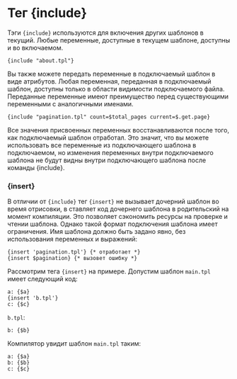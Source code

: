 Тег {include}
=============

Тэги `{include}` используются для включения других шаблонов в текущий. Любые переменные, доступные в текущем шаблоне, доступны и во включаемом.

```smarty
{include "about.tpl"}
```

Вы также можете передать переменные в подключаемый шаблон в виде атрибутов.
Любая переменная, переданная в подключаемый шаблон, доступны только в области видимости подключаемого файла.
Переданные переменные имеют преимущество перед существующими переменными с аналогичными именами.

```smarty
{include "pagination.tpl" count=$total_pages current=$.get.page}
```

Все значения присвоенных переменных восстанавливаются после того, как подключаемый шаблон отработал.
Это значит, что вы можете использовать все переменные из подключающего шаблона в подключаемом, но изменения переменных внутри подключаемого шаблона не будут видны внутри подключающего шаблона после команды {include}.

### {insert}

В отличии от `{include}` тег `{insert}` не вызывает дочерний шаблон во время отрисовки, в ставляет код дочернего шаблона в родительский на момент компиляции.
Это позволяет сэкономить ресурсы на проверке и чтении шаблона. Однако такой формат подключения шаблона имеет ограничения.
Имя шаблона должно быть задано явно, без использования переменных и выражений:

```smarty
{insert 'pagination.tpl'} {* отработает *}
{insert $pagination} {* вызовет ошибку *}
```

Рассмотрим тега `{insert}` на примере. Допустим шаблон `main.tpl` имеет следующий код:

```smarty
a: {$a}
{insert 'b.tpl'}
c: {$c}
```

`b.tpl`:

```
b: {$b}
```

Компилятор увидит шаблон `main.tpl` таким:

```smarty
a: {$a}
b: {$b}
c: {$c}
```

